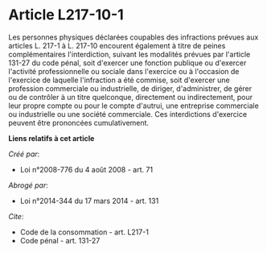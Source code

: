 # Article L217-10-1

Les personnes physiques déclarées coupables des infractions prévues aux articles L. 217-1 à L. 217-10 encourent également à
titre de peines complémentaires l'interdiction, suivant les modalités prévues par l'article 131-27 du code pénal, soit
d'exercer une fonction publique ou d'exercer l'activité professionnelle ou sociale dans l'exercice ou à l'occasion de
l'exercice de laquelle l'infraction a été commise, soit d'exercer une profession commerciale ou industrielle, de diriger,
d'administrer, de gérer ou de contrôler à un titre quelconque, directement ou indirectement, pour leur propre compte ou pour
le compte d'autrui, une entreprise commerciale ou industrielle ou une société commerciale. Ces interdictions d'exercice
peuvent être prononcées cumulativement.

**Liens relatifs à cet article**

_Créé par_:

  - Loi n°2008-776 du 4 août 2008 - art. 71

_Abrogé par_:

  - Loi n°2014-344 du 17 mars 2014 - art. 131

_Cite_:

  - Code de la consommation - art. L217-1
  - Code pénal - art. 131-27
